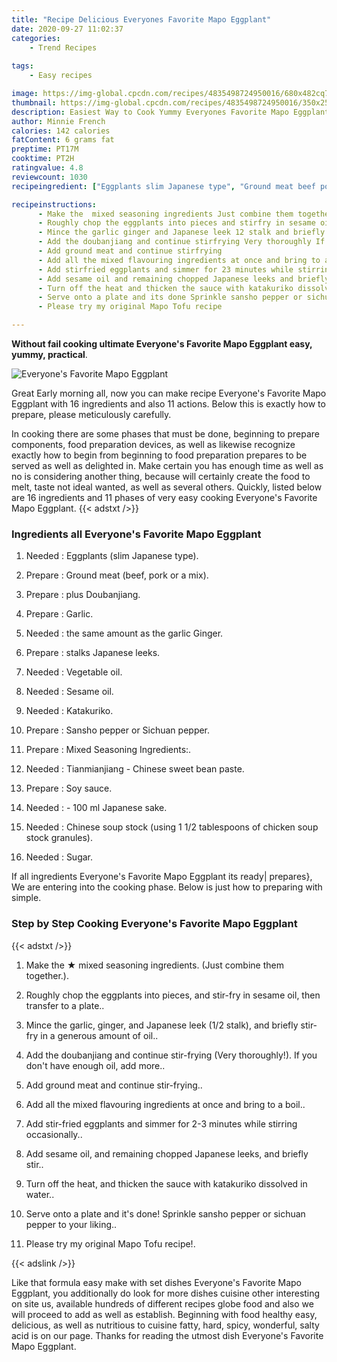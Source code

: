 ```yaml
---
title: "Recipe Delicious Everyones Favorite Mapo Eggplant"
date: 2020-09-27 11:02:37
categories:
    - Trend Recipes
    
tags:
    - Easy recipes

image: https://img-global.cpcdn.com/recipes/4835498724950016/680x482cq70/everyones-favorite-mapo-eggplant-recipe-main-photo.jpg
thumbnail: https://img-global.cpcdn.com/recipes/4835498724950016/350x250cq70/everyones-favorite-mapo-eggplant-recipe-main-photo.jpg
description: Easiest Way to Cook Yummy Everyones Favorite Mapo Eggplant with 16 ingredients and 11 stages of easy cooking.
author: Minnie French
calories: 142 calories
fatContent: 6 grams fat
preptime: PT17M
cooktime: PT2H
ratingvalue: 4.8
reviewcount: 1030
recipeingredient: ["Eggplants slim Japanese type", "Ground meat beef pork or a mix", "plus Doubanjiang", "Garlic", "the same amount as the garlic Ginger", "stalks Japanese leeks", "Vegetable oil", "Sesame oil", "Katakuriko", "Sansho pepper or Sichuan pepper", "Mixed Seasoning Ingredients", "Tianmianjiang  Chinese sweet bean paste", "Soy sauce", " 100 ml Japanese sake", "Chinese soup stock using 1 12 tablespoons of chicken soup stock granules", "Sugar"]

recipeinstructions: 
      - Make the  mixed seasoning ingredients Just combine them together 
      - Roughly chop the eggplants into pieces and stirfry in sesame oil then transfer to a plate 
      - Mince the garlic ginger and Japanese leek 12 stalk and briefly stirfry in a generous amount of oil 
      - Add the doubanjiang and continue stirfrying Very thoroughly If you dont have enough oil add more 
      - Add ground meat and continue stirfrying 
      - Add all the mixed flavouring ingredients at once and bring to a boil 
      - Add stirfried eggplants and simmer for 23 minutes while stirring occasionally 
      - Add sesame oil and remaining chopped Japanese leeks and briefly stir 
      - Turn off the heat and thicken the sauce with katakuriko dissolved in water 
      - Serve onto a plate and its done Sprinkle sansho pepper or sichuan pepper to your liking 
      - Please try my original Mapo Tofu recipe

---
```




**Without fail cooking ultimate Everyone&#39;s Favorite Mapo Eggplant easy, yummy, practical**. 


![Everyone&#39;s Favorite Mapo Eggplant](https://img-global.cpcdn.com/recipes/4835498724950016/680x482cq70/everyones-favorite-mapo-eggplant-recipe-main-photo.jpg "Everyone&#39;s Favorite Mapo Eggplant")




Great Early morning all, now you can make recipe Everyone&#39;s Favorite Mapo Eggplant with 16 ingredients and also 11 actions. Below this is exactly how to prepare, please meticulously carefully.

In cooking there are some phases that must be done, beginning to prepare components, food preparation devices, as well as likewise recognize exactly how to begin from beginning to food preparation prepares to be served as well as delighted in. Make certain you has enough time as well as no is considering another thing, because will certainly create the food to melt, taste not ideal wanted, as well as several others. Quickly, listed below are 16 ingredients and 11 phases of very easy cooking Everyone&#39;s Favorite Mapo Eggplant.
{{< adstxt />}}

### Ingredients all Everyone&#39;s Favorite Mapo Eggplant


1. Needed  : Eggplants (slim Japanese type).

1. Prepare  : Ground meat (beef, pork or a mix).

1. Prepare  : plus Doubanjiang.

1. Prepare  : Garlic.

1. Needed  : the same amount as the garlic Ginger.

1. Prepare  : stalks Japanese leeks.

1. Needed  : Vegetable oil.

1. Needed  : Sesame oil.

1. Needed  : Katakuriko.

1. Prepare  : Sansho pepper or Sichuan pepper.

1. Prepare  : Mixed Seasoning Ingredients:.

1. Needed  : Tianmianjiang - Chinese sweet bean paste.

1. Prepare  : Soy sauce.

1. Needed  : - 100 ml Japanese sake.

1. Needed  : Chinese soup stock (using 1 1/2 tablespoons of chicken soup stock granules).

1. Needed  : Sugar.



If all ingredients Everyone&#39;s Favorite Mapo Eggplant its ready| prepares}, We are entering into the cooking phase. Below is just how to preparing with simple.

### Step by Step Cooking Everyone&#39;s Favorite Mapo Eggplant

{{< adstxt />}}


1. Make the ★ mixed seasoning ingredients. (Just combine them together.).



1. Roughly chop the eggplants into pieces, and stir-fry in sesame oil, then transfer to a plate..



1. Mince the garlic, ginger, and Japanese leek (1/2 stalk), and briefly stir-fry in a generous amount of oil..



1. Add the doubanjiang and continue stir-frying (Very thoroughly!). If you don&#39;t have enough oil, add more..



1. Add ground meat and continue stir-frying..



1. Add all the mixed flavouring ingredients at once and bring to a boil..



1. Add stir-fried eggplants and simmer for 2-3 minutes while stirring occasionally..



1. Add sesame oil, and remaining chopped Japanese leeks, and briefly stir..



1. Turn off the heat, and thicken the sauce with katakuriko dissolved in water..



1. Serve onto a plate and it&#39;s done! Sprinkle sansho pepper or sichuan pepper to your liking..



1. Please try my original Mapo Tofu recipe!.





{{< adslink />}}

Like that formula easy make with set dishes Everyone&#39;s Favorite Mapo Eggplant, you additionally do look for more dishes cuisine other interesting on site us, available hundreds of different recipes globe food and also we will proceed to add as well as establish. Beginning with food healthy easy, delicious, as well as nutritious to cuisine fatty, hard, spicy, wonderful, salty acid is on our page. Thanks for reading the utmost dish Everyone&#39;s Favorite Mapo Eggplant.
